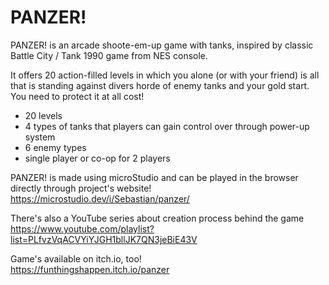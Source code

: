# PANZER!

PANZER! is an arcade shoote-em-up game with tanks, inspired by classic Battle City / Tank 1990 game from NES console.

It offers 20 action-filled levels in which you alone (or with your friend) is all that is standing against divers horde of enemy tanks and your gold start. You need to protect it at all cost!

- 20 levels
- 4 types of tanks that players can gain control over through power-up system
- 6 enemy types
- single player or co-op for 2 players

PANZER! is made using microStudio and can be played in the browser directly through project's website!  
https://microstudio.dev/i/Sebastian/panzer/

There's also a YouTube series about creation process behind the game  
https://www.youtube.com/playlist?list=PLfvzVqACVYiYJGH1bllJK7QN3jeBiE43V

Game's available on itch.io, too!  
https://funthingshappen.itch.io/panzer
